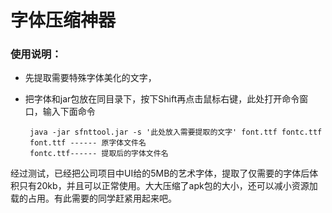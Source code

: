 # 字体压缩神器

### 使用说明：
 * 先提取需要特殊字体美化的文字，
 * 把字体和jar包放在同目录下，按下Shift再点击鼠标右键，此处打开命令窗口，输入下面命令 

	    java -jar sfnttool.jar -s '此处放入需要提取的文字' font.ttf fontc.ttf 
    	font.ttf ------ 原字体文件名
    	fontc.ttf------ 提取后的字体文件名
	

经过测试，已经把公司项目中UI给的5MB的艺术字体，提取了仅需要的字体后体积只有20kb，并且可以正常使用。大大压缩了apk包的大小，还可以减小资源加载的占用。有此需要的同学赶紧用起来吧。
